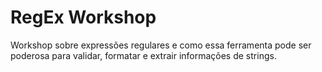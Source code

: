 # RegEx Workshop
Workshop sobre expressões regulares e como essa ferramenta pode ser poderosa para validar, formatar e extrair informações de strings.
